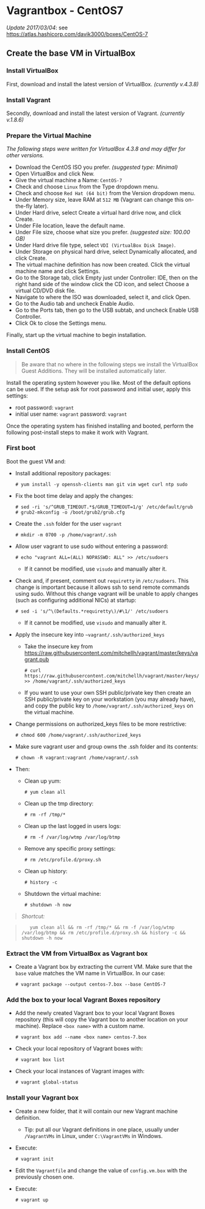 # Vagrantbox - CentOS7

_Update 2017/03/04_: see https://atlas.hashicorp.com/davik3000/boxes/CentOS-7


## Create the base VM in VirtualBox ##

### Install VirtualBox ###
First, download and install the latest version of VirtualBox. _(currently v.4.3.8)_

### Install Vagrant ###
Secondly, download and install the latest version of Vagrant. _(currently v.1.8.6)_

### Prepare the Virtual Machine ###
_The following steps were written for VirtualBox 4.3.8 and may differ for other versions._

- Download the CentOS ISO you prefer. *(suggested type: Minimal)*
- Open VirtualBox and click New.
- Give the virtual machine a Name: `CentOS-7`
- Check and choose `Linux` from the Type dropdown menu.
- Check and choose `Red Hat (64 bit)` from the Version dropdown menu.
- Under Memory size, leave RAM at `512 MB` (Vagrant can change this on-the-fly later).
- Under Hard drive, select Create a virtual hard drive now, and click Create.
- Under File location, leave the default name.
- Under File size, choose what size you prefer. *(suggested size: 100.00 GB)*
- Under Hard drive file type, select `VDI (VirtualBox Disk Image)`.
- Under Storage on physical hard drive, select Dynamically allocated, and click Create.
- The virtual machine definition has now been created. Click the virtual machine name and click Settings.
- Go to the Storage tab, click Empty just under Controller: IDE, then on the right hand side of the window click the CD icon, and select Choose a virtual CD/DVD disk file.
- Navigate to where the ISO was downloaded, select it, and click Open.
- Go to the Audio tab and uncheck Enable Audio.
- Go to the Ports tab, then go to the USB subtab, and uncheck Enable USB Controller.
- Click Ok to close the Settings menu.

Finally, start up the virtual machine to begin installation.

### Install CentOS ###

> Be aware that no where in the following steps we install the VirtualBox Guest Additions.
> They will be installed automatically later.

Install the operating system however you like. Most of the default options can be used.
If the setup ask for root password and initial user, apply this settings:

- root password: `vagrant`
- initial user name: `vagrant` password: `vagrant`

Once the operating system has finished installing and booted, perform the following post-install steps to make it work with Vagrant.

### First boot ###
Boot the guest VM and:

- Install additional repository packages:

      # yum install -y openssh-clients man git vim wget curl ntp sudo

- Fix the boot time delay and apply the changes:

      # sed -ri 's/^GRUB_TIMEOUT.*$/GRUB_TIMEOUT=1/g' /etc/default/grub
      # grub2-mkconfig -o /boot/grub2/grub.cfg

- Create the `.ssh` folder for the user `vagrant`

      # mkdir -m 0700 -p /home/vagrant/.ssh

- Allow user vagrant to use sudo without entering a password:

      # echo "vagrant ALL=(ALL) NOPASSWD: ALL" >> /etc/sudoers
  - If it cannot be modified, use `visudo` and manually alter it.

- Check and, if present, comment out `requiretty` in `/etc/sudoers`.
This change is important because it allows ssh to send remote commands using sudo.
Without this change vagrant will be unable to apply changes (such as configuring additional NICs) at startup:

      # sed -i 's/^\(Defaults.*requiretty\)/#\1/' /etc/sudoers
  - If it cannot be modified, use `visudo` and manually alter it.

- Apply the insecure key into `~vagrant/.ssh/authorized_keys`
  - Take the insecure key from https://raw.githubusercontent.com/mitchellh/vagrant/master/keys/vagrant.pub

        # curl https://raw.githubusercontent.com/mitchellh/vagrant/master/keys/vagrant.pub >> /home/vagrant/.ssh/authorized_keys

  - If you want to use your own SSH public/private key then create an SSH public/private key on your workstation (you may already have), and copy the public key to `/home/vagrant/.ssh/authorized_keys` on the virtual machine.

- Change permissions on authorized_keys files to be more restrictive:

      # chmod 600 /home/vagrant/.ssh/authorized_keys

- Make sure vagrant user and group owns the .ssh folder and its contents:

      # chown -R vagrant:vagrant /home/vagrant/.ssh

- Then:

  - Clean up yum:

        # yum clean all

  - Clean up the tmp directory:

        # rm -rf /tmp/*

  - Clean up the last logged in users logs:

        # rm -f /var/log/wtmp /var/log/btmp

  - Remove any specific proxy settings:

        # rm /etc/profile.d/proxy.sh

  - Clean up history:

        # history -c

  - Shutdown the virtual machine:

        # shutdown -h now

> *Shortcut:*

>        yum clean all && rm -rf /tmp/* && rm -f /var/log/wtmp /var/log/btmp && rm /etc/profile.d/proxy.sh && history -c && shutdown -h now


### Extract the VM from VirtualBox as Vagrant box ###

- Create a Vagrant box by extracting the current VM. Make sure that the `base` value matches the VM name in VirtualBox. In our case:

      # vagrant package --output centos-7.box --base CentOS-7

### Add the box to your local Vagrant Boxes repository ###

- Add the newly created Vagrant box to your local Vagrant Boxes repository (this will copy the Vagrant box to another location on your machine). Replace `<box name>` with a custom name.

      # vagrant box add --name <box name> centos-7.box

- Check your local repository of Vagrant boxes with:

      # vagrant box list

- Check your local instances of Vagrant images with:

      # vagrant global-status

### Install your Vagrant box ###

- Create a new folder, that it will contain our new Vagrant machine definition.
  - Tip: put all our Vagrant definitions in one place, usually under `/VagrantVMs` in Linux, under `C:\VagrantVMs` in Windows.

- Execute:

      # vagrant init

- Edit the `Vagrantfile` and change the value of `config.vm.box` with the previously chosen one.

- Execute:

      # vagrant up
